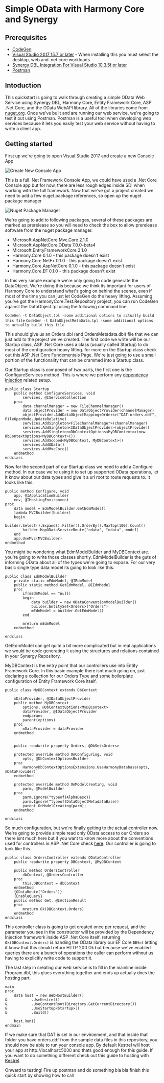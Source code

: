 # Simple OData with Harmony Core and Synergy
## Prerequisites
* [CodeGen](https://github.com/SteveIves/CodeGen)
* [Visual Studio 2017 15.7 or later](https://www.visualstudio.com/vs/community/) - When installing this you must select the desktop, web and .net core workloads
* [Synergy DBL Integration For Visual Studio 10.3.5f or later](www.synergyde.com)
* [Postman](https://www.getpostman.com/)

## Intoduction
This quickstart is going to walk through creating a simple OData Web Service using Synergy DBL, Harmony Core, Entity Framework Core, ASP .Net Core, and the OData WebAPI library. All of the libraries come from [nuget.org](https://www.nuget.org). Once we've built and are running our web service, we're going to test it out using Postman. Postman is a useful tool when developing web services because it lets you easily test your web service without having to write a client app.

## Getting started

First up we're going to open Visual Studio 2017 and create a new Console App

![Create New Console App](link_to_create_new_project_dialog_screenshot "Create New Console App")

This is a full .Net Framework Console App, we could have used a .Net Core Console app but for now, there are less rough edges inside SDI when working with the full framework. Now that we've got a project created we need to add a few nuget package references, so open up the nuget package manager

![Nuget Package Manager](link_to_nuget_package_manager_dialog_screenshot "Add Nuget Package")

We're going to add to following packages, several of these packages are marked as prerelease so you will need to check the box to allow prerelease software from the nuget package manager.
* Microsoft.AspNetCore.Mvc.Core 2.1.0
* Microsoft.AspNetCore.OData 7.0.0-beta4
* Microsoft.EntityFrameworkCore 2.1.0
* Harmony.Core 0.1.0 - this package doesn't exist
* Harmony.Core.NetFx 0.1.0 - this package doesn't exist
* Harmony.Core.AspNetCore 0.1.0 - this package doesn't exist
* Harmony.Core.EF 0.1.0 - this package doesn't exist

In this very simple example we're only going to code generate the DataObject. We're doing this because we think its important for users of Harmony Core to understand what's going on behind the scenes, even if most of the time you can just let CodeGen do the heavy lifting. Assuming you've got the HarmonyCore.Test.Repository project, you can run CodeGen against the DataObject.tpl using the following command line.

`CodeGen -t DataObject.tpl -some additional options to actually build this file`
`CodeGen -t DataObjectMetaData.tpl -some additional options to actually build this file`

This should give us an Orders.dbl (and OrdersMetadata.dbl) file that we can just add to the project we've created.
The first code we write will be our Startup class, ASP .Net Core uses a class (usually called Startup) to do most of the configuration heavy lifting. for more on the Startup class check out this [ASP .Net Core Fundementals Page](https://docs.microsoft.com/en-us/aspnet/core/fundamentals/startup). We're just going to use a small portion of the functionality that can be crammed into a Startup class.

Our Startup class is composed of two parts, the first one is the ConfigureServices method. This is where we perform any [dependency injection](../DependencyInjection.md) related setup.

```
public class Startup
	public method ConfigureServices, void
		services, @IServiceCollection 
	proc
		data channelManager = new FileChannelManager() 
		data objectProvider = new DataObjectProvider(channelManager)
		objectProvider.AddDataObjectMapping<Orders>("DAT:orders.ddf", FileOpenMode.UpdateRelative)
		services.AddSingleton<FileChannelManager>(channelManager)
		services.AddSingleton<IDataObjectProvider>(objectProvider)
		services.AddSingleton<DbContextOptions<MyDBContext>>(new DbContextOptions<MyDBContext>())
		services.AddScoped<MyDBContext, MyDBContext>()
		services.AddOData()
		services.AddMvcCore()
	endmethod
endclass
```

Now for the second part of our Startup class we need to add a Configure method. In our case we're using it to set up supported OData operations, let it know about our data types and give it a url root to route requests to. It looks like this.

```
public method Configure, void
	app, @IApplicationBuilder
	env, @IHostingEnvironment
proc
	data model = EdmModelBuilder.GetEdmModel()
	lambda MVCBuilder(builder)
	begin
		builder.Select().Expand().Filter().OrderBy().MaxTop(100).Count()
		builder.MapODataServiceRoute("odata", "odata", model)
	end
	app.UseMvc(MVCBuilder)
endmethod
```

You might be wondering what EdmModelBuilder and MyDBContext are. you're going to write those classes shortly. EdmModelBuilder is the guts of informing OData about all of the types we're going to expose. For our very basic single type data model its going to look like this.

```
public class EdmModelBuilder
	private static mEdmModel, @IEdmModel
	public static method GetEdmModel, @IEdmModel
	proc
		if(mEdmModel == ^null)
		begin
			data builder = new ODataConventionModelBuilder()
			builder.EntitySet<Orders>("Orders")
			mEdmModel = builder.GetEdmModel()
		end

		mreturn mEdmModel
	endmethod

endclass
```

GetEdmModel can get quite a bit more complicated but in real applications we would be code generating it using the structures and relations contained in your Synergy Repository.

MyDBContext is the entry point that our controllers use into Entity Framework Core. In this basic example there isnt much going on, just declaring a collection for our Orders Type and some boilerplate configuration of Entity Framework Core itself.

```
public class MyDBContext extends DbContext
	
	mDataProvider, @IDataObjectProvider
	public method MyDBContext
		options, @DbContextOptions<MyDBContext>
		dataProvider, @IDataObjectProvider
		endparams
		parent(options)
	proc
		mDataProvider = dataProvider
	endmethod


	public readwrite property Orders, @DbSet<Orders>

	protected override method OnConfiguring, void
		opts, @DbContextOptionsBuilder
	proc
		HarmonyDbContextOptionsExtensions.UseHarmonyDatabase(opts, mDataProvider)
	endmethod

	protected override method OnModelCreating, void
		parm, @ModelBuilder
	proc
		parm.Ignore(^typeof(AlphaDesc))
		parm.Ignore(^typeof(DataObjectMetadataBase))
		parent.OnModelCreating(parm);
	endmethod

endclass
```

So much configuration, but we're finally getting to the actual controller now. We're going to provide simple read only OData access to our Orders so there isnt much here but if you want to know more about the conventions used for controllers in ASP .Net Core check [here](https://docs.microsoft.com/en-us/aspnet/core/mvc/controllers/actions). Our controller is going to look like this.

```
public class OrdersController extends ODataController
	public readwrite property DBContext, @MyDBContext

	public method OrdersController
		dbContext, @OrdersController
	proc
		this.DBContext = dbContext
	endmethod
	{ODataRoute("Orders")}
	{EnableQuery}
	public method Get, @IActionResult
	proc
		mreturn Ok(DBContext.Orders)
	endmethod
endclass
```

This controller class is going to get created once per request, and the parameter you see in the constructor will be provided by the Dependency Injection framework inside ASP .Net Core itself. returning `Ok(DBContext.Orders)` is handing the OData library our EF Core `DBSet` letting it know that this should return HTTP 200 Ok but because we've enabled queries there are a bunch of operations the caller can perform without us having to explicitly write code to support it. 

The last step in creating our web service is to fill in the mainline inside Program.dbl, this glues everything together and ends up actually does the hosting part.

```
main
proc
    data host = new WebHostBuilder()
&           .UseKestrel()
&           .UseContentRoot(Directory.GetCurrentDirectory())
&           .UseStartup<Startup>()
&           .Build()
 
    host.Run()
endmain
```

If we make sure that DAT is set in our environment, and that inside that folder you have orders.ddf from the sample data files in this repository, you should now be able to run your console app. By default Kestrel will host your app at http://localhost:5000 and thats good enough for this guide. If you want to do something different check out this guide to hosting with [Kestrel](https://docs.microsoft.com/en-us/aspnet/core/fundamentals/servers/kestrel). 

Onward to testing! Fire up postman and do something bla bla finish this quick start by showing how to call 

